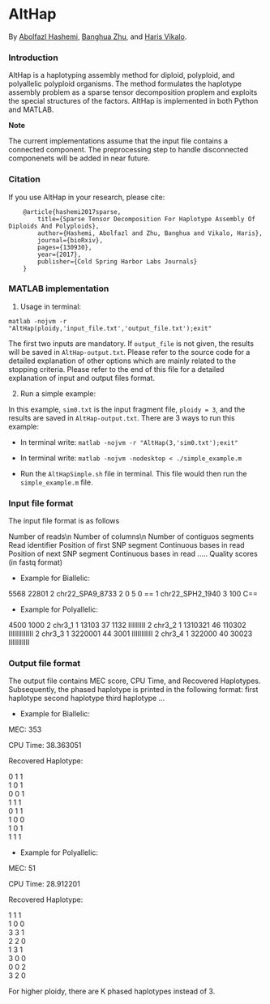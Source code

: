 # AltHap
By [Abolfazl Hashemi](https://www.linkedin.com/in/abolfazlh/), [Banghua Zhu](https://github.com/13aeon), and [Haris Vikalo](http://users.ece.utexas.edu/~hvikalo/).

### Introduction

AltHap is a haplotyping assembly method for diploid, polyploid, and polyallelic polyploid organisms. The method formulates the haplotype assembly problem as a sparse tensor decomposition proplem and exploits the special structures of the factors.
AltHap is implemented in both Python and MATLAB. 

**Note**

The current implementations assume that the input file contains a connected component. The preprocessing step to handle disconnected componenets will be added in near future.

### Citation

If you use AltHap in your research, please cite:

        @article{hashemi2017sparse,
            title={Sparse Tensor Decomposition For Haplotype Assembly Of Diploids And Polyploids},
            author={Hashemi, Abolfazl and Zhu, Banghua and Vikalo, Haris},
            journal={bioRxiv},
            pages={130930},
            year={2017},
            publisher={Cold Spring Harbor Labs Journals}
        }
        
        
### MATLAB implementation

1. Usage in terminal:

```matlab -nojvm -r "AltHap(ploidy,'input_file.txt','output_file.txt');exit"```

The first two inputs are mandatory. If ```output_file``` is not given, the results will be saved in ```AltHap-output.txt```.
Please refer to the source code for a detailed explanation of other options which are mainly related to the stopping criteria.
Please refer to the end of this file for a detailed explanation of input and output files format.

2. Run a simple example:

In this example, ```sim0.txt``` is the input fragment file, ```ploidy = 3```, and the results are saved in ```AltHap-output.txt```. 
There are 3 ways to run this example:

- In terminal write: ``` matlab -nojvm -r "AltHap(3,'sim0.txt');exit" ```

- In terminal write: ``` matlab -nojvm -nodesktop < ./simple_example.m ```

- Run the ```AltHapSimple.sh``` file in terminal. This file would then run the ```simple_example.m``` file.

### Input file format

The input file format is as follows

Number of reads\n
Number of columns\n
Number of contiguos segments  Read identifier 	Position of first SNP segment		Continuous bases in read 	 Position of next SNP segment	Continuous bases in read ..... Quality scores (in fastq format)

- Example for Biallelic:

5568 
22801
2 chr22_SPA9_8733 2 0 5 0 ==
1 chr22_SPH2_1940 3 100 C==

- Example for Polyallelic:

4500
1000
2	chr3_1	1	13103	37	1132	IIIIIIIII
2	chr3_2	1	1310321	46	110302	IIIIIIIIIIIII
2	chr3_3	1	3220001	44	3001	IIIIIIIIIII
2	chr3_4	1	322000	40	30023	IIIIIIIIIII



### Output file format 

The output file contains MEC score, CPU Time, and Recovered Haplotypes. Subsequently, the phased haplotype is printed in the following format:
first haplotype		second haplotype 	third haplotype 	...

- Example for Biallelic:

MEC: 353

CPU Time: 38.363051

Recovered Haplotype:

0 1 1  
1 0 1  
0 0 1  
1 1 1  
0 1 1  
1 0 0  
1 0 1  
1 1 1  

- Example for Polyallelic:

MEC: 51

CPU Time: 28.912201

Recovered Haplotype:

1 1 1  
1 0 0  
3 3 1  
2 2 0  
1 3 1  
3 0 0  
0 0 2  
3 2 0  

For higher ploidy, there are K phased haplotypes instead of 3.

